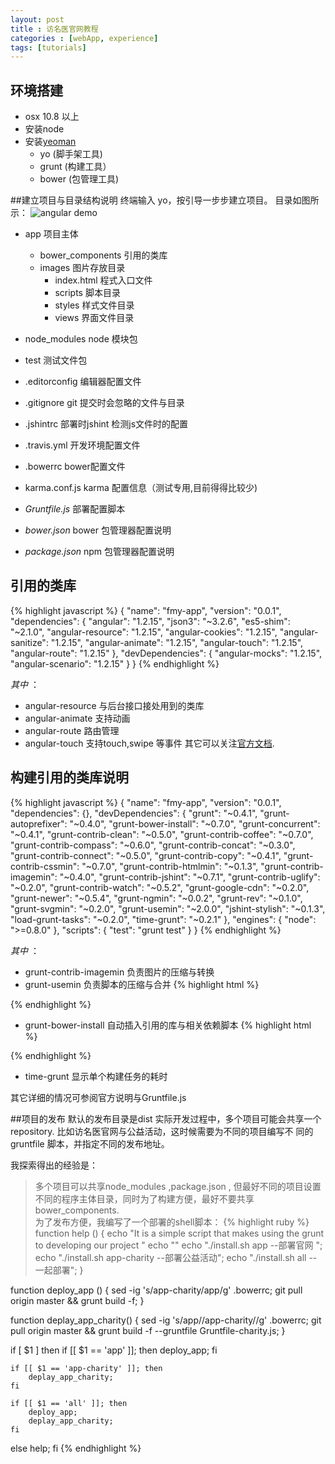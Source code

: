 ```yaml
---
layout: post
title : 访名医官网教程
categories : [webApp, experience]
tags: [tutorials]
---
```


## 环境搭建
* osx 10.8 以上 
* 安装node
* 安装[yeoman](http://yeoman.io/)
  - yo (脚手架工具)
  - grunt (构建工具）
  - bower (包管理工具)

##建立项目与目录结构说明
终端输入 yo，按引导一步步建立项目。
目录如图所示：
![angular demo]({{site.url}}/images/angular.png)

* app 项目主体
  - bower_components 引用的类库
  - images 图片存放目录
	- index.html 程式入口文件
	- scripts 脚本目录
	- styles 样式文件目录
	- views 界面文件目录
* node_modules node 模块包
* test 测试文件包
* .editorconfig 编辑器配置文件
* .gitignore git 提交时会忽略的文件与目录
* .jshintrc 部署时jshint 检测js文件时的配置
* .travis.yml 开发环境配置文件
* .bowerrc bower配置文件
* karma.conf.js karma 配置信息（测试专用,目前得得比较少)

* *Gruntfile.js* 部署配置脚本
* *bower.json* bower 包管理器配置说明
* *package.json* npm 包管理器配置说明

## 引用的类库
{% highlight javascript %}
{
 "name": "fmy-app",
  "version": "0.0.1",
  "dependencies": {
    "angular": "1.2.15",
    "json3": "~3.2.6",
    "es5-shim": "~2.1.0",
    "angular-resource": "1.2.15",
    "angular-cookies": "1.2.15",
    "angular-sanitize": "1.2.15",
    "angular-animate": "1.2.15",
    "angular-touch": "1.2.15",
    "angular-route": "1.2.15"
  },
  "devDependencies": {
    "angular-mocks": "1.2.15",
    "angular-scenario": "1.2.15"
  }
}
{% endhighlight %}

 *其中* ：
* angular-resource 与后台接口接处用到的类库
* angular-animate 支持动画
* angular-route  路由管理
* angular-touch 支持touch,swipe 等事件
其它可以关注[官方文档](https://docs.angularjs.org/api/ngSanitize/service/$sanitize).

## 构建引用的类库说明
{% highlight javascript %}
{
  "name": "fmy-app",
  "version": "0.0.1",
  "dependencies": {},
  "devDependencies": {
    "grunt": "~0.4.1",
    "grunt-autoprefixer": "~0.4.0",
    "grunt-bower-install": "~0.7.0",
    "grunt-concurrent": "~0.4.1",
    "grunt-contrib-clean": "~0.5.0",
    "grunt-contrib-coffee": "~0.7.0",
    "grunt-contrib-compass": "~0.6.0",
    "grunt-contrib-concat": "~0.3.0",
    "grunt-contrib-connect": "~0.5.0",
    "grunt-contrib-copy": "~0.4.1",
    "grunt-contrib-cssmin": "~0.7.0",
    "grunt-contrib-htmlmin": "~0.1.3",
    "grunt-contrib-imagemin": "~0.4.0",
    "grunt-contrib-jshint": "~0.7.1",
    "grunt-contrib-uglify": "~0.2.0",
    "grunt-contrib-watch": "~0.5.2",
    "grunt-google-cdn": "~0.2.0",
    "grunt-newer": "~0.5.4",
    "grunt-ngmin": "~0.0.2",
    "grunt-rev": "~0.1.0",
    "grunt-svgmin": "~0.2.0",
    "grunt-usemin": "~2.0.0",
    "jshint-stylish": "~0.1.3",
    "load-grunt-tasks": "~0.2.0",
    "time-grunt": "~0.2.1"
  },
  "engines": {
    "node": ">=0.8.0"
  },
  "scripts": {
    "test": "grunt test"
  }
}
{% endhighlight %}

 *其中* ：
 * grunt-contrib-imagemin 负责图片的压缩与转换
 * grunt-usemin 负责脚本的压缩与合并
{% highlight html %}
	<!--[if lte IE 9]>
	 <!--build:css({.tmp,app}) styles/ie8.css -->
	 <link rel="stylesheet" href="styles/ie8.css"> 
	 <!--endbuild -->
	<![endif]-->
{% endhighlight %}

* grunt-bower-install 自动插入引用的库与相关依赖脚本
{% highlight html %}
	<!-- build:js scripts/vendor.js -->
	<!-- bower:js -->
	<script src="bower_components/angular/angular.js"></script>
	<script src="bower_components/angular-resource/angular-resource.js"></script>
	<script src="bower_components/angular-cookies/angular-cookies.js"></script>
	<script src="bower_components/angular-sanitize/angular-sanitize.js"></script>
	<script src="bower_components/angular-animate/angular-animate.js"></script>
	<script src="bower_components/angular-touch/angular-touch.js"></script>
	<script src="bower_components/angular-route/angular-route.js"></script>
	<!-- endbower -->
	<!-- endbuild -->
{% endhighlight %}
  * time-grunt 显示单个构建任务的耗时 

其它详细的情况可参阅官方说明与Gruntfile.js

##项目的发布
默认的发布目录是dist
实际开发过程中，多个项目可能会共享一个repository.
比如访名医官网与公益活动，这时候需要为不同的项目编写不
同的gruntfile 脚本，并指定不同的发布地址。

我探索得出的经验是：
 > 多个项目可以共享node_modules ,package.json ,
 >  但最好不同的项目设置不同的程序主体目录，同时为了构建方便，最好不要共享bower_components.  
为了发布方便，我编写了一个部署的shell脚本：
{% highlight ruby %}
function help () {
    echo "It is  a simple script that makes using the grunt to developing our project "
    echo ""
    echo "./install.sh app                                  --部署官网 ";
    echo "./install.sh app-charity                          --部署公益活动";
    echo "./install.sh all                                  --一起部署";
}

function deploy_app () {
		sed -ig 's/app-charity/app/g' .bowerrc;
		git pull  origin master && grunt build -f;
}

function deplay_app_charity() {
		sed -ig 's/app\//app-charity\//g' .bowerrc;
		git pull origin master && grunt build -f --gruntfile Gruntfile-charity.js;
}

if [ $1 ]
then
	if [[ $1 == 'app' ]]; then
		deploy_app;
	fi

	if [[ $1 == 'app-charity' ]]; then
		deplay_app_charity;
	fi

	if [[ $1 == 'all' ]]; then
		deploy_app;
		deplay_app_charity;
	fi
else
  help;
fi
{% endhighlight %}
